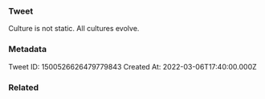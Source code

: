 ### Tweet
Culture is not static. All cultures evolve.

### Metadata
Tweet ID: 1500526626479779843
Created At: 2022-03-06T17:40:00.000Z

### Related

